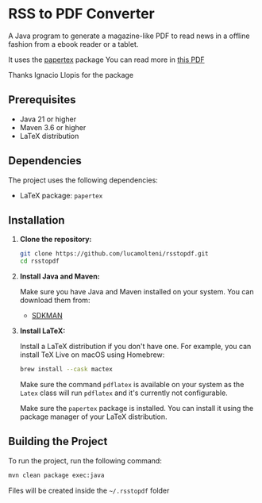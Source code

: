 # RSS to PDF Converter

A Java program to generate a magazine-like PDF to read news in a offline fashion from a ebook reader or a tablet.

It uses the [papertex](https://ctan.org/pkg/papertex) package
You can read more in [this PDF](https://ctan.math.washington.edu/tex-archive/macros/latex/contrib/papertex/papertex.pdf)

Thanks Ignacio Llopis for the package

## Prerequisites

- Java 21 or higher
- Maven 3.6 or higher
- LaTeX distribution

## Dependencies

The project uses the following dependencies:

- LaTeX package: `papertex`

## Installation

1. **Clone the repository:**

    ```sh
    git clone https://github.com/lucamolteni/rsstopdf.git
    cd rsstopdf
    ```

2. **Install Java and Maven:**

   Make sure you have Java and Maven installed on your system. You can download them from:

    - [SDKMAN](https://sdkman.io/install/)

3. **Install LaTeX:**

   Install a LaTeX distribution if you don't have one. For example, you can install TeX Live on macOS using Homebrew:

    ```sh
    brew install --cask mactex
    ```
   
   Make sure the command `pdflatex` is available on your system as the `Latex` class will run `pdflatex` and it's currently not configurable.

   Make sure the `papertex` package is installed. You can install it using the package manager of your LaTeX distribution.

## Building the Project

To run the project, run the following command:

```sh
mvn clean package exec:java
```

Files will be created inside the `~/.rsstopdf` folder 